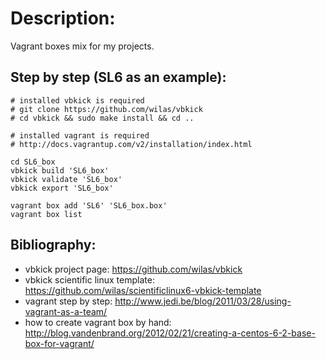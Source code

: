 # Description:

Vagrant boxes mix for my projects.

## Step by step (SL6 as an example):

    # installed vbkick is required
    # git clone https://github.com/wilas/vbkick
    # cd vbkick && sudo make install && cd ..

    # installed vagrant is required
    # http://docs.vagrantup.com/v2/installation/index.html

    cd SL6_box
    vbkick build 'SL6_box'
    vbkick validate 'SL6_box'
    vbkick export 'SL6_box'

    vagrant box add 'SL6' 'SL6_box.box'
    vagrant box list

## Bibliography:
 - vbkick project page: https://github.com/wilas/vbkick
 - vbkick scientific linux template: https://github.com/wilas/scientificlinux6-vbkick-template
 - vagrant step by step: http://www.jedi.be/blog/2011/03/28/using-vagrant-as-a-team/
 - how to create vagrant box by hand: http://blog.vandenbrand.org/2012/02/21/creating-a-centos-6-2-base-box-for-vagrant/

